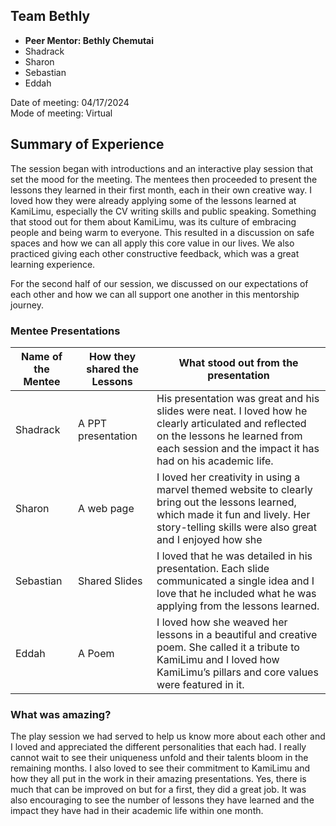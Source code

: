 ## Team Bethly

- **Peer Mentor: Bethly Chemutai**  
- Shadrack  
- Sharon  
- Sebastian
- Eddah  

Date of meeting: 04/17/2024  
Mode of meeting: Virtual  

## Summary of Experience

The session began with introductions and an interactive play session that set the mood for the
meeting. The mentees then proceeded to present the lessons they learned in their first month,
each in their own creative way. I loved how they were already applying some of the lessons
learned at KamiLimu, especially the CV writing skills and public speaking. Something that stood
out for them about KamiLimu, was its culture of embracing people and being warm to
everyone. This resulted in a discussion on safe spaces and how we can all apply this core value
in our lives. We also practiced giving each other constructive feedback, which was a great
learning experience.

For the second half of our session, we discussed on our expectations of each other and how we
can all support one another in this mentorship journey.

### Mentee Presentations

| Name of the Mentee| How they shared the Lessons|What stood out from the presentation|
| ----------- | ----------- |------|
| Shadrack|A PPT presentation | His presentation was great and his slides were neat. I loved how he clearly articulated and reflected on the lessons he learned from each session and the impact it has had on his academic life. | 
| Sharon   | A web page     |  I loved her creativity in using a marvel themed website to clearly bring out the lessons learned, which made it fun and lively. Her story-telling skills were also great and I enjoyed how she    |
|Sebastian|Shared Slides|I loved that he was detailed in his presentation. Each slide communicated a single idea and I love that he included what he was applying from the lessons learned.|
|Eddah|A Poem|I loved how she weaved her lessons in a beautiful and creative poem. She called it a tribute to KamiLimu and I loved how KamiLimu’s pillars and core values were featured in it.|

### What was amazing?
The play session we had served to help us know more about each other and I loved and appreciated the different personalities that each had. I really cannot wait to see their uniqueness unfold and their talents bloom in the remaining months. I also loved to see their commitment to KamiLimu and how they all put in the work in their amazing presentations. Yes, there is much that can be improved on but for a first, they did a great job. It was also encouraging to see the number of lessons they have learned and the impact they have had in their academic life within one month.